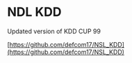 # NDL KDD

Updated version of KDD CUP 99

[https://github.com/defcom17/NSL_KDD](https://github.com/defcom17/NSL_KDD)